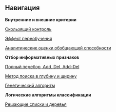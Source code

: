 <!-- комментарий-->
<!--ссылка на файл <a href='https://github.com/PavlyukovVladimir/SMPR3/blob/master/Jupyter-notebook-notes/int_ex_criteria.cross_validation.ipynb'>NNBayes.R</a>-->
<!--вставка картинки <img src="img/omega.jpg" alt="вероятность_собятия">-->
<base href="https://github.com/PavlyukovVladimir/SMPR3/blob/master/" ></base>
<a name="navigation"></a><!--Якорь для Навигации-->

## Навигация

<b>Внутренние и внешние критерии</b>
<p><a href='Jupyter-notebook-notes/int_ex_criteria.cross_validation.ipynb'>Скользящий контроль</a></p>
<p><a href='Jupyter-notebook-notes/int_ex_criteria.cross_validation.ipynb'>Эффект переобучения</a></p>
<p><a href='Jupyter-notebook-notes/int_ex_criteria.cross_validation.ipynb'>Аналитические оценки обобщающей способности</a></p>
<p><b>Отбор информативных признаков</b></p>
<p><a href='Jupyter-notebook-notes/int_ex_criteria.cross_validation.ipynb'>Полный перебор, Add, Del, Add-Del</a></p>
<p><a href='Jupyter-notebook-notes/int_ex_criteria.cross_validation.ipynb'>Метод поиска в глубину и ширину</a></p>
<p><a href='Jupyter-notebook-notes/int_ex_criteria.cross_validation.ipynb'>Генетический алгоритм</a></p>
<p><b>Логические алгоритмы классификации</b></p>
<p><a href='Jupyter-notebook-notes/int_ex_criteria.cross_validation.ipynb'>Решающие списки и деревья</a></p>
